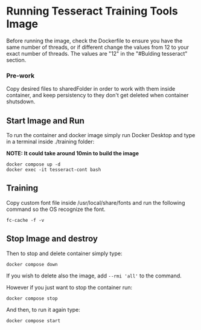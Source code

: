 # Running Tesseract Training Tools Image
Before running the image, check the Dockerfile to ensure you have the same number of threads, or if different change the values from 12 to your
exact number of threads. The values are "12" in the "#Bulding tesseract" section.

### Pre-work 
Copy desired files to sharedFolder in order to work with them inside container, and keep persistency to they don't get deleted when container shutsdown.

## Start Image and Run
To run the container and docker image simply run Docker Desktop and type in a terminal inside ./training folder:

**NOTE: It could take around 10min to build the image** 
```
docker compose up -d
docker exec -it tesseract-cont bash
```

## Training
Copy custom font file inside /usr/local/share/fonts and run the following command so the OS recognize the font.
```
fc-cache -f -v
```


## Stop Image and destroy
Then to stop and delete container simply type:

```
docker compose down
```

If you wish to delete also the image, add ```--rmi 'all'``` to the command.

However if you just want to stop the container run:

```
docker compose stop
```

And then, to run it again type:

```
docker compose start
```


